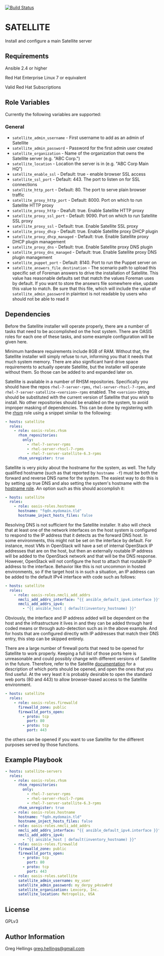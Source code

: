 [![Build Status](https://travis-ci.org/oasis-roles/satellite.svg?branch=master)](https://travis-ci.org/oasis-roles/satellite)

SATELLITE
===========

Install and configure a main Satellite server

Requirements
------------

Ansible 2.4 or higher

Red Hat Enterprise Linux 7 or equivalent

Valid Red Hat Subscriptions

Role Variables
--------------

Currently the following variables are supported:

### General

* `satellite_admin_username` - First username to add as an admin of Satellite
* `satellite_admin_password` - Password for the first admin user created
* `satellite_organization` - Name of the organization that owns the Satellite server (e.g. "ABC Corp.")
* `satellite_location` - Location the server is in (e.g. "ABC Corp Main HQ")
* `satellite_enable_ssl` - Default: true - enable browser SSL access
* `satellite_ssl_port` - Default: 443. The port to listen on for SSL connections
* `satellite_http_port` - Default: 80. The port to serve plain browser traffic
* `satellite_proxy_http_port` - Default: 8000. Port on which to run Satellite HTTP proxy
* `satellite_proxy_http` - Deafult: true. Enable Satellite HTTP proxy
* `satellite_proxy_ssl_port` - Default: 9090. Port on which to run Satellite SSL proxy
* `satellite_proxy_ssl` - Default: true. Enable Satellite SSL proxy
* `satellite_proxy_dhcp` - Default: true. Enable Satellite proxy DHCP plugin
* `satellite_proxy_dhcp_managed` - Default: true. Enable Satellite proxy DHCP plugin management
* `satellite_proxy_dns` - Default: true. Enable Satellite proxy DNS plugin
* `satellite_proxy_dns_managed` - Default: true. Enable Satellite proxy DNS plugin management
* `satellite_puppet_port` - Default: 8140. Port to run the Puppet server on
* `satellite_answers_file_destination` - The scenario path to upload this specific set of Foreman
  answers to drive the installation of Satellite. This value has reasonable defaults set that match
  the values Foreman uses by default. If you want to store the ansewrs file somewhere else, update
  this value to match. Be sure that this file, which will include the value of `satellite_admin_password`
  in plaintext is not readable by users who should not be able to read it

Dependencies
------------

Before the Satellite installer will operate properly, there are a number of tasks that need
to be accomplished on the host system. There are OASIS roles for each one of these tasks, and
some example configuration will be given here.

Minimum hardware requirements include 8GB of RAM. Without that, the Satellite installer will
simply refuse to run, informing you that it needs that much system memory. There are also
significant hard drive space requirements to actually operate Satellite, but the installer will
operate without them. So those can be added to and expanded later on.

Satellite is available in a number of RHSM repositories. Specifically you should have the repos
`rhel-7-server-rpms`, `rhel-server-rhscl-7-rpms`, and `rhel-7-server-satellite-<version>-rpms`
enabled. The `<version>` string should be substituted with the current version of Satellite that
you wish to install. No other repositories should be enabled on the system, to avoid improper
masking of dependencies. This can be done by registering with the
[rhsm](https://github.com/oasis-roles/rhsm/) role using a snippet similar to the following:
```yaml
- hosts: satellite
  roles:
    - role: oasis-roles.rhsm
      rhsm_repositories:
        only:
          - rhel-7-server-rpms
          - rhel-server-rhscl-7-rpms
          - rhel-7-server-satellite-6.3-rpms
      rhsm_unregister: true
```

Satellite is very picky about the hostname for the system, as well. The fully qualified hostname
(such as that reported by `hostname -f`) must be both the forward and reverse DNS name for the
system. The easiest way to do this is by setting up true DNS and also setting the system's
hostname with the [hostname role](https://github.com/oasis-roles/hostname). An option such as this
should accomplish it:
```yaml
- hosts: satellite
  roles:
    - role: oasis-roles.hostname
      hostname: "fqdn.mydomain.tld"
      hostname_inject_hosts_files: false
```

Resolving DNS is not sufficient for the Satellite installer. It also will check that at least one
of the network interfaces on the host system is configured to respond to the IP address that it
detects as the forward DNS host. In some environments, this might not be set on the interface by
default. For instance, most VMs in OpenStack will have a set of internal OpenStack IP addresses that
are on the host, but then an externally routable IP address will be added to the OpenStack network
and that will be the DNS response. However, OpenStack will not configure the host to attach that
routable IP address to the interface. Behavior like this is not uncommon in hosted environments, so
if the target host is in such a situation, an IP address can be added to the default IPv4 interface
with code such as follows:
```yaml
- hosts: satellite
  roles:
    - role: oasis-roles.nmcli_add_addrs
      nmcli_add_addrs_interface: "{{ ansible_default_ipv4.interface }}"
      nmcli_add_addrs_ipv4:
        - "{{ ansible_host | default(inventory_hostname) }}"
```
Obviously, the interface and IP address added will be dependent on the host and the infrastructure
it lives in and they can be added through hard coded means or through auto-detection such as in the
above example. And for hosts that are configured directly with IP addresses that match their DNS
entry, this step can be skipped entirely.

There are a large number of firewall ports that need to be opened for Satellite to work properly.
Keeping a full list of those ports here is unreasonable and could possibly change with different
versions of Satellite in the future. Therefore, refer to the Satellite
[documentation](https://access.redhat.com/documentation/en-us/red_hat_satellite/6.3/html/installation_guide/preparing_your_environment_for_installation#ports_prerequisites)
for a description of which ports should be opened, and open the ones that you find useful.
At the very least it is probably desirable to open the standard web ports (80 and 443) to allow
browser-based access to the Satellite environment.
```yaml
- hosts: satellite
  roles:
    - role: oasis-roles.firewalld
      firewalld_zone: public
      firewalld_ports_open:
        - proto: tcp
          port: 80
        - proto: tcp
          port: 443
```
the others can be opened if you want to use Satellite for the different purposes served by
those functions.

Example Playbook
----------------

```yaml
- hosts: satellite-servers
  roles:
    - role: oasis-roles.rhsm
      rhsm_repositories:
        only:
          - rhel-7-server-rpms
          - rhel-server-rhscl-7-rpms
          - rhel-7-server-satellite-6.3-rpms
      rhsm_unregister: true
    - role: oasis-roles.hostname
      hostname: "fqdn.mydomain.tld"
      hostname_inject_hosts_files: false
    - role: oasis-roles.nmcli_add_addrs
      nmcli_add_addrs_interface: "{{ ansible_default_ipv4.interface }}"
      nmcli_add_addrs_ipv4:
        - "{{ ansible_host | default(inventory_hostname) }}"
    - role: oasis-roles.firewalld
      firewalld_zone: public
      firewalld_ports_open:
        - proto: tcp
          port: 80
        - proto: tcp
          port: 443
    - role: oasis-roles.satellite
      satellite_admin_username: my_user
      satellite_admin_password: my_derpy_p4ssw0rd
      satellite_organization: Lexcorp, Inc.
      satellite_location: Metropolis, USA
```

License
-------

GPLv3

Author Information
------------------

Greg Hellings <greg.hellings@gmail.com>
